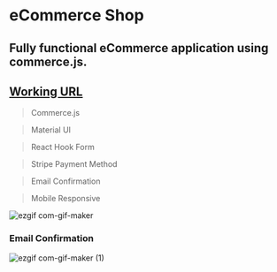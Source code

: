 # eCommerce Shop

## Fully functional eCommerce application using commerce.js.

## [Working URL](https://e-commerceannas.netlify.app/)

> Commerce.js

> Material UI

> React Hook Form

> Stripe Payment Method

> Email Confirmation

> Mobile Responsive

![ezgif com-gif-maker](https://user-images.githubusercontent.com/74892817/133104161-ba0f99c4-2c9f-4cf9-986a-0b75fb0afede.gif)

### Email Confirmation
![ezgif com-gif-maker (1)](https://user-images.githubusercontent.com/74892817/133104578-59e10e96-cf76-4ba9-8985-fda210b0a6d1.gif)

